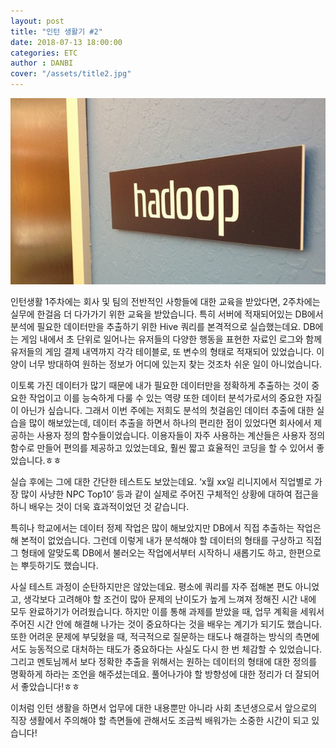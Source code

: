 ```yaml
---
layout: post
title: "인턴 생활기 #2"
date: 2018-07-13 18:00:00
categories: ETC
author : DANBI
cover: "/assets/title2.jpg" 
---
```


<img src="/assets/hadoop.jpg">

인턴생활 1주차에는 회사 및 팀의 전반적인 사항들에 대한 교육을 받았다면, 2주차에는 실무에 한걸음 더 다가가기 위한 교육을 받았습니다. 특히 서버에 적재되어있는 DB에서 분석에 필요한 데이터만을 추출하기 위한 Hive 쿼리를 본격적으로 실습했는데요. DB에는 게임 내에서 초 단위로 일어나는 유저들의 다양한 행동을 표현한 자료인 로그와 함께 유저들의 게임 결제 내역까지 각각 테이블로, 또 변수의 형태로 적재되어 있었습니다. 이 양이 너무 방대하여 원하는 정보가 어디에 있는지 찾는 것조차 쉬운 일이 아니었습니다. 

이토록 가진 데이터가 많기 때문에 내가 필요한 데이터만을 정확하게 추출하는 것이 중요한 작업이고 이를 능숙하게 다룰 수 있는 역량 또한 데이터 분석가로서의 중요한 자질이 아닌가 싶습니다. 그래서 이번 주에는 저희도 분석의 첫걸음인 데이터 추출에 대한 실습을 많이 해보았는데, 데이터 추출을 하면서 하나의 편리한 점이 있었다면 회사에서 제공하는 사용자 정의 함수들이었습니다. 이용자들이 자주 사용하는 계산들은 사용자 정의 함수로 만들어 편의를 제공하고 있었는데요, 훨씬 짧고 효율적인 코딩을 할 수 있어서 좋았습니다.ㅎㅎ

실습 후에는 그에 대한 간단한 테스트도 보았는데요. ‘x월 xx일 리니지에서 직업별로 가장 많이 사냥한 NPC Top10’ 등과 같이 실제로 주어진 구체적인 상황에 대하여 접근을 하니 배우는 것이 더욱 효과적이었던 것 같습니다.

 특히나 학교에서는 데이터 정제 작업은 많이 해보았지만 DB에서 직접 추출하는 작업은 해 본적이 없었습니다. 그런데 이렇게 내가 분석해야 할 데이터의 형태를 구상하고 직접 그 형태에 알맞도록 DB에서 불러오는 작업에서부터 시작하니 새롭기도 하고, 한편으로는 뿌듯하기도 했습니다.

사실 테스트 과정이 순탄하지만은 않았는데요. 평소에 쿼리를 자주 접해본 편도 아니었고, 생각보다 고려해야 할 조건이 많아 문제의 난이도가 높게 느껴져 정해진 시간 내에 모두 완료하기가 어려웠습니다. 하지만 이를 통해 과제를 받았을 때, 업무 계획을 세워서 주어진 시간 안에 해결해 나가는 것이 중요하다는 것을 배우는 계기가 되기도 했습니다. 또한 어려운 문제에 부딪혔을 때, 적극적으로 질문하는 태도나 해결하는 방식의 측면에서도 능동적으로 대처하는 태도가 중요하다는 사실도 다시 한 번 체감할 수 있었습니다. 그리고 멘토님께서 보다 정확한 추출을 위해서는 원하는 데이터의 형태에 대한 정의를 명확하게 하라는 조언을 해주셨는데요. 풀어나가야 할 방향성에 대한 정리가 더 잘되어서 좋았습니다!ㅎㅎ

이처럼 인턴 생활을 하면서 업무에 대한 내용뿐만 아니라 사회 초년생으로서 앞으로의 직장 생활에서 주의해야 할 측면들에 관해서도 조금씩 배워가는 소중한 시간이 되고 있습니다!

